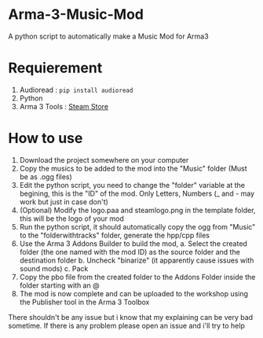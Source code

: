 # Arma-3-Music-Mod
A python script to automatically make a Music Mod for Arma3 

# Requierement
1. Audioread : ```pip install audioread```
2. Python
3. Arma 3 Tools : [Steam Store](https://store.steampowered.com/app/233800/Arma_3_Tools/)

# How to use
1. Download the project somewhere on your computer
2. Copy the musics to be added to the mod into the "Music" folder (Must be as .ogg files)
3. Edit the python script, you need to change the "folder" variable at the begining, this is the "ID" of the mod. Only Letters, Numbers (_ and - may work but just in case don't)
4. (Optional) Modify the logo.paa and steamlogo.png in the template folder, this will be the logo of your mod
5. Run the python script, it should automatically copy the ogg from "Music" to the "folderwithtracks" folder, generate the hpp/cpp files
6. Use the Arma 3 Addons Builder to build the mod,
a. Select the created folder (the one named with the mod ID) as the source folder and the destination folder
b. Uncheck "binarize" (it apparently cause issues with sound mods)
c. Pack
7. Copy the pbo file from the created folder to the Addons Folder inside the folder starting with an @
8. The mod is now complete and can be uploaded to the workshop using the Publisher tool in the Arma 3 Toolbox


There shouldn't be any issue but i know that my explaining can be very bad sometime.
If there is any problem please open an issue and i'll try to help
